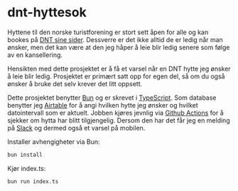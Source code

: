 # dnt-hyttesok

Hyttene til den norske turistforening er stort sett åpen for alle og kan bookes på [DNT sine sider](https://dnt.no). Dessverre er det ikke alltid de er ledig når man ønsker, men det kan være at den jeg håper å leie blir ledig senere som følge av en kansellering.

Hensikten med dette prosjektet er å få et varsel når en DNT hytte jeg ønsker å leie blir ledig. Prosjektet er primært satt opp for egen del, så om du også ønsker å bruke det selv krever det litt oppsett.

Dette prosjektet benytter [Bun](https://bun.sh/) og er skrevet i [TypeScript](https://www.typescriptlang.org/). Som database benytter jeg [Airtable](https://www.airtable.com/) for å angi hvilken hytte jeg ønsker og hvilket datointervall som er aktuelt. Jobben kjøres jevnlig via [Github Actions](https://docs.github.com/en/actions) for å sjekker om hytta har blitt tilgjengelig. Dersom den har det får jeg en melding på [Slack](https://slack.com/) og dermed også et varsel på mobilen.

Installer avhengigheter via Bun:

```bash
bun install
```

Kjør index.ts:

```bash
bun run index.ts
```
